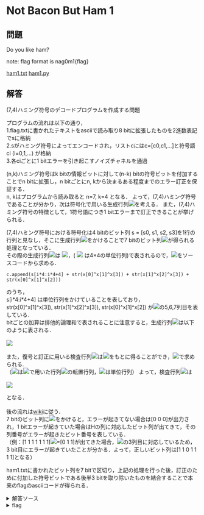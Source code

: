# Not Bacon But Ham 1
## 問題
Do you like ham?

note: flag format is nag0m1{flag}

[ham1.txt](./chall/ham1.txt)
[ham1.py](./chall/ham1.py)

## 解答
(7,4)ハミング符号のデコードプログラムを作成する問題<br>

プログラムの流れは以下の通り，<br>
1.flag.txtに書かれたテキストをasciiで読み取り8 bitに拡張したものを2進数表記でsに格納<br>
2.sがハミング符号によってエンコードされ，リストcにはc=[c0,c1,...]と符号語ci (i=0,1,...) が格納<br>
3.各ciごとに1 bitエラーを引き起こすノイズチャネルを通過

(n,k)ハミング符号はk bitの情報ビットに対して(n-k) bitの符号ビットを付加することでn bitに拡張し，n bitごとにn, kから決まるある程度までのエラー訂正を保証する．<br>
n, kはプログラムから読み取ると n=7, k=4 となる．
よって，(7,4)ハミング符号であることが分かり，次は符号化で用いる生成行列<img src="https://latex.codecogs.com/gif.latex?G">を考える．
また，(7,4)ハミング符号の特徴として，1符号語につき1 bitエラーまで訂正できることが挙げられる．

(7,4)ハミング符号における符号化は4 bitのビット列 s = [s0, s1, s2, s3]を1行の行列と見なし，そこに生成行列<img src="https://latex.codecogs.com/gif.latex?G">をかけることで7 bitのビット列<img src="https://latex.codecogs.com/gif.latex?sG">が得られる処理となっている．<br>
その際の生成行列<img src="https://latex.codecogs.com/gif.latex?G">は <img src="https://latex.codecogs.com/gif.latex?G=[I_4|A]">，( <img src="https://latex.codecogs.com/gif.latex?I_4"> は4×4の単位行列)で表されるので，<img src="https://latex.codecogs.com/gif.latex?A">をソースコードから求める．

~~~
c.append(s[i*4:i*4+4] + str(x[0]^x[1]^x[3]) + str(x[1]^x[2]^x[3]) + str(x[0]^x[1]^x[2]))
~~~

のうち，<br>
s[i\*4:i*4+4] は単位行列をかけていることを表しており，<br>
str(x[0]^x[1]^x[3]), str(x[1]^x[2]^x[3]), str(x[0]^x[1]^x[2]) が<img src="https://latex.codecogs.com/gif.latex?G">の5,6,7列目を表している．<br>
bitごとの加算は排他的論理和で表されることに注意すると，生成行列<img src="https://latex.codecogs.com/gif.latex?G">は以下のように表される．
<br><br>
<img src="https://latex.codecogs.com/gif.latex?G&space;=&space;\begin{bmatrix}&space;1&space;&&space;0&space;&&space;0&space;&&space;0&space;&&space;1&space;&&space;0&space;&&space;1\\&space;0&space;&&space;1&space;&&space;0&space;&&space;0&space;&&space;1&space;&&space;1&space;&&space;1\\&space;0&space;&&space;0&space;&&space;1&space;&&space;0&space;&&space;0&space;&&space;1&space;&&space;1\\&space;0&space;&&space;0&space;&&space;0&space;&&space;1&space;&&space;1&space;&&space;1&space;&&space;0&space;\end{bmatrix}">
<br><br>
また，復号と訂正に用いる検査行列<img src="https://latex.codecogs.com/gif.latex?H">は<img src="https://latex.codecogs.com/gif.latex?G">をもとに得ることができ，<img src="https://latex.codecogs.com/gif.latex?H=[A^T&space;|&space;I]">で求められる.<br>
（<img src="https://latex.codecogs.com/gif.latex?A">は<img src="https://latex.codecogs.com/gif.latex?G">で用いた行列<img src="https://latex.codecogs.com/gif.latex?A">の転置行列，<img src="https://latex.codecogs.com/gif.latex?I">は単位行列）
よって，検査行列<img src="https://latex.codecogs.com/gif.latex?H">は
<br><br>
<img src="https://latex.codecogs.com/gif.latex?H&space;=&space;\begin{bmatrix}&space;1&space;&&space;1&space;&&space;0&space;&&space;1&space;&&space;1&space;&&space;0&space;&&space;0\\&space;0&space;&&space;1&space;&&space;1&space;&&space;1&space;&&space;0&space;&&space;1&space;&&space;0\\&space;1&space;&&space;1&space;&&space;1&space;&&space;0&space;&&space;0&space;&&space;0&space;&&space;1&space;\end{bmatrix}">

となる．
<br><br>
後の流れは[wiki](https://ja.wikipedia.org/wiki/%E3%83%8F%E3%83%9F%E3%83%B3%E3%82%B0%E7%AC%A6%E5%8F%B7)に従う．<br>
7 bitのビット列に<img src="https://latex.codecogs.com/gif.latex?H^T">をかけると，エラーが起きてない場合は[0 0 0]が出力され，1 bitエラーが起きていた場合はHの列に対応したビット列が出てきて，その列番号がエラーが起きたビット番号を表している．<br>
（例：[1 1 1 1 1 1 1]<img src="https://latex.codecogs.com/gif.latex?H^T">=[0 1 1]が出てきた場合，<img src="https://latex.codecogs.com/gif.latex?H">の3列目に対応しているため，3 bit目にエラーが起きていたことが分かる．よって，正しいビット列は[1 1 0 1 1 1 1]となる）<br>

ham1.txtに書かれたビット列を7 bitで区切り，上記の処理を行った後，訂正のために付加した符号ビットである後半3 bitを取り除いたものを結合することで本来のflagのasciiコードが得られる．

<details>
  <summary>解答ソース</summary>

  ~~~
  import numpy as np

  with open("ham1.txt", mode="r") as f:
      data = f.readline()

  s = np.array([int(data[i]) for i in range(len(data))]).reshape((len(data)//7, 7))

  ht = np.array([[1,1,0,1,1,0,0], [0,1,1,1,0,1,0], [1,1,1,0,0,0,1]]).T
  sh = np.dot(s, ht) % 2

  for i in range(len(sh)):
      for j in range(len(ht)):
          if list(sh[i]) == list(ht[j]):
              s[i][j] = s[i][j] ^ 1

  s1 = "".join(list(map(str, s[:, :4].reshape(1,4*len(s)).tolist()[0])))
  flag = "".join([chr(int(s1[i:i+8], 2)) for i in range(0, len(s1), 8)])
  print(flag)

  ~~~

</details>

<details>
  <summary>flag</summary>

  > nag0m1{h4m_15_s0_delicious!!}

</details>

